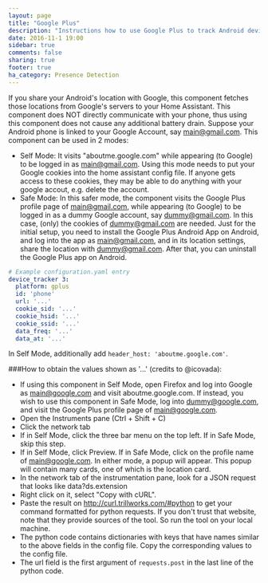 ```yaml
---
layout: page
title: "Google Plus"
description: "Instructions how to use Google Plus to track Android devices in Home Assistant."
date: 2016-11-1 19:00
sidebar: true
comments: false
sharing: true
footer: true
ha_category: Presence Detection
---
```

If you share your Android's location with Google, this component fetches those locations from Google's servers to your Home Assistant. This component does NOT directly communicate with your phone, thus using this component does not cause any additional battery drain.
Suppose your Android phone is linked to your Google Account, say main@gmail.com.
This component can be used in 2 modes: 
- Self Mode: It visits "aboutme.google.com" while appearing (to Google) to be logged in as main@gmail.com. Using this mode needs to put your Google cookies into the home assistant config file. If anyone gets access to these cookies, they may be able to do anything with your google accout, e.g. delete the account.
- Safe Mode: In this safer mode, the component visits the Google Plus profile page of main@gmail.com, while appearing (to Google) to be logged in as a dummy Google account, say dummy@gmail.com. In this case, (only) the cookies of dummy@gmail.com are needed. Just for the initial setup, you need to install the Google Plus Android App on Android, and log into the app as main@gmail.com, and in its location settings, share the location with dummy@gmail.com. After that, you can uninstall the Google Plus app on Android.


```yaml
# Example configuration.yaml entry
device_tracker 3:
  platform: gplus
  id: 'phone'
  url: '...'
  cookie_sid: '...'
  cookie_hsid: '...'
  cookie_ssid: '...'
  data_freq: '...'
  data_at: '...'
```
In Self Mode, additionally add `header_host: 'aboutme.google.com'`.

###How to obtain the values shown as '...' (credits to @icovada):


- If using this component in Self Mode, open Firefox and log into Google as main@google.com 
and visit aboutme.google.com.
If instead, you wish to use this component in Safe Mode, log into dummy@google.com, 
and visit the Google Plus profile page of main@google.com. 
- Open the Instruments pane (Ctrl + Shift + C)
- Click the network tab
- If in Self Mode, click the three bar menu on the top left. If in Safe Mode, skip this step.
- If in Self Mode, click Preview. If in Safe Mode, click on the profile name of main@google.com. 
In either mode, a popup will appear. This popup will contain many cards, 
one of which is the location card.
- In the network tab of the instrumentation pane, look for a JSON request that 
looks like data?ds.extension
- Right click on it, select "Copy with cURL".
- Paste the result on http://curl.trillworks.com/#python to get your command formatted 
for python requests. If you don't trust that website, note that they provide sources of the tool. So run the tool on your local machine.
- The python code contains dictionaries with keys that have names similar to the above 
fields in the config file. Copy the corresponding values to the config file.
- The url field is the first argument of `requests.post` in the last line of the python code.
